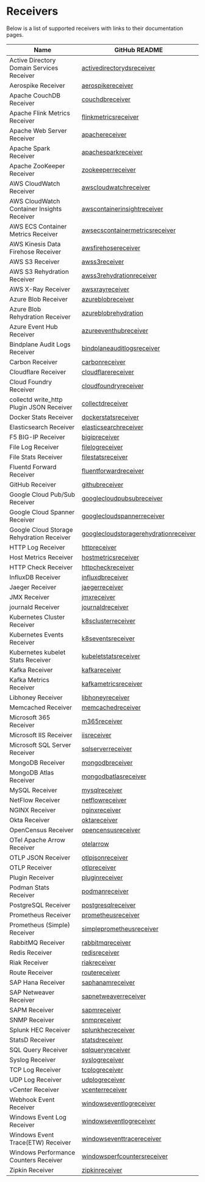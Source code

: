 # Receivers

Below is a list of supported receivers with links to their documentation pages.

| Name                                       | GitHub README                                                                                                                                                       |
| ------------------------------------------ | ------------------------------------------------------------------------------------------------------------------------------------------------------------------- |
| Active Directory Domain Services Receiver  | [activedirectorydsreceiver](https://github.com/open-telemetry/opentelemetry-collector-contrib/blob/v0.127.0/receiver/activedirectorydsreceiver/README.md)           |
| Aerospike Receiver                         | [aerospikereceiver](https://github.com/open-telemetry/opentelemetry-collector-contrib/blob/v0.127.0/receiver/aerospikereceiver/README.md)                           |
| Apache CouchDB Receiver                    | [couchdbreceiver](https://github.com/open-telemetry/opentelemetry-collector-contrib/blob/v0.127.0/receiver/couchdbreceiver/README.md)                               |
| Apache Flink Metrics Receiver              | [flinkmetricsreceiver](https://github.com/open-telemetry/opentelemetry-collector-contrib/blob/v0.127.0/receiver/flinkmetricsreceiver/README.md)                     |
| Apache Web Server Receiver                 | [apachereceiver](https://github.com/open-telemetry/opentelemetry-collector-contrib/blob/v0.127.0/receiver/apachereceiver/README.md)                                 |
| Apache Spark Receiver                      | [apachesparkreceiver](https://github.com/open-telemetry/opentelemetry-collector-contrib/blob/v0.127.0/receiver/apachesparkreceiver/README.md)                       |
| Apache ZooKeeper Receiver                  | [zookeeperreceiver](https://github.com/open-telemetry/opentelemetry-collector-contrib/blob/v0.127.0/receiver/zookeeperreceiver/README.md)                           |
| AWS CloudWatch Receiver                    | [awscloudwatchreceiver](https://github.com/open-telemetry/opentelemetry-collector-contrib/blob/v0.127.0/receiver/awscloudwatchreceiver/README.md)                   |
| AWS CloudWatch Container Insights Receiver | [awscontainerinsightreceiver](https://github.com/open-telemetry/opentelemetry-collector-contrib/blob/v0.127.0/receiver/awscontainerinsightreceiver/README.md)       |
| AWS ECS Container Metrics Receiver         | [awsecscontainermetricsreceiver](https://github.com/open-telemetry/opentelemetry-collector-contrib/blob/v0.127.0/receiver/awsecscontainermetricsreceiver/README.md) |
| AWS Kinesis Data Firehose Receiver         | [awsfirehosereceiver](https://github.com/open-telemetry/opentelemetry-collector-contrib/blob/v0.127.0/receiver/awsfirehosereceiver/README.md)                       |
| AWS S3 Receiver                            | [awss3receiver](https://github.com/open-telemetry/opentelemetry-collector-contrib/blob/v0.127.0/receiver/awss3receiver/README.md)                                   |
| AWS S3 Rehydration Receiver                | [awss3rehydrationreceiver](../receiver/awss3rehydrationreceiver/README.md)                                                                                          |
| AWS X-Ray Receiver                         | [awsxrayreceiver](https://github.com/open-telemetry/opentelemetry-collector-contrib/blob/v0.127.0/receiver/awsxrayreceiver/README.md)                               |
| Azure Blob Receiver                        | [azureblobreceiver](https://github.com/open-telemetry/opentelemetry-collector-contrib/blob/v0.127.0/receiver/azureblobreceiver/README.md)                           |
| Azure Blob Rehydration Receiver            | [azureblobrehydration](../receiver/azureblobrehydrationreceiver/README.md)                                                                                          |
| Azure Event Hub Receiver                   | [azureeventhubreceiver](https://github.com/open-telemetry/opentelemetry-collector-contrib/blob/v0.127.0/receiver/azureeventhubreceiver/README.md)                   |
| Bindplane Audit Logs Receiver              | [bindplaneauditlogsreceiver](../receiver/bindplaneauditlogs/README.md)                                                                                              |
| Carbon Receiver                            | [carbonreceiver](https://github.com/open-telemetry/opentelemetry-collector-contrib/blob/v0.127.0/receiver/carbonreceiver/README.md)                                 |
| Cloudflare Receiver                        | [cloudflarereceiver](https://github.com/open-telemetry/opentelemetry-collector-contrib/blob/v0.127.0/receiver/cloudflarereceiver/README.md)                         |
| Cloud Foundry Receiver                     | [cloudfoundryreceiver](https://github.com/open-telemetry/opentelemetry-collector-contrib/blob/v0.127.0/receiver/cloudfoundryreceiver/README.md)                     |
| collectd write_http Plugin JSON Receiver   | [collectdreceiver](https://github.com/open-telemetry/opentelemetry-collector-contrib/blob/v0.127.0/receiver/collectdreceiver/README.md)                             |
| Docker Stats Receiver                      | [dockerstatsreceiver](https://github.com/open-telemetry/opentelemetry-collector-contrib/blob/v0.127.0/receiver/dockerstatsreceiver/README.md)                       |
| Elasticsearch Receiver                     | [elasticsearchreceiver](https://github.com/open-telemetry/opentelemetry-collector-contrib/blob/v0.127.0/receiver/elasticsearchreceiver/README.md)                   |
| F5 BIG-IP Receiver                         | [bigipreceiver](https://github.com/open-telemetry/opentelemetry-collector-contrib/blob/v0.127.0/receiver/bigipreceiver/README.md)                                   |
| File Log Receiver                          | [filelogreceiver](https://github.com/open-telemetry/opentelemetry-collector-contrib/blob/v0.127.0/receiver/filelogreceiver/README.md)                               |
| File Stats Receiver                        | [filestatsreceiver](https://github.com/open-telemetry/opentelemetry-collector-contrib/blob/v0.127.0/receiver/filestatsreceiver/README.md)                           |
| Fluentd Forward Receiver                   | [fluentforwardreceiver](https://github.com/open-telemetry/opentelemetry-collector-contrib/blob/v0.127.0/receiver/fluentforwardreceiver/README.md)                   |
| GitHub Receiver                            | [githubreceiver](https://github.com/open-telemetry/opentelemetry-collector-contrib/blob/v0.127.0/receiver/githubreceiver/README.md)                                 |
| Google Cloud Pub/Sub Receiver              | [googlecloudpubsubreceiver](https://github.com/open-telemetry/opentelemetry-collector-contrib/blob/v0.127.0/receiver/googlecloudpubsubreceiver/README.md)           |
| Google Cloud Spanner Receiver              | [googlecloudspannerreceiver](https://github.com/open-telemetry/opentelemetry-collector-contrib/blob/v0.127.0/receiver/googlecloudspannerreceiver/README.md)         |
| Google Cloud Storage Rehydration Receiver  | [googlecloudstoragerehydrationreceiver](../receiver/googlecloudstoragerehydrationreceiver/README.md)                                                                |
| HTTP Log Receiver                          | [httpreceiver](../receiver/httpreceiver/README.md)                                                                                                                  |
| Host Metrics Receiver                      | [hostmetricsreceiver](https://github.com/open-telemetry/opentelemetry-collector-contrib/blob/v0.127.0/receiver/hostmetricsreceiver/README.md)                       |
| HTTP Check Receiver                        | [httpcheckreceiver](https://github.com/open-telemetry/opentelemetry-collector-contrib/blob/v0.127.0/receiver/httpcheckreceiver/README.md)                           |
| InfluxDB Receiver                          | [influxdbreceiver](https://github.com/open-telemetry/opentelemetry-collector-contrib/blob/v0.127.0/receiver/influxdbreceiver/README.md)                             |
| Jaeger Receiver                            | [jaegerreceiver](https://github.com/open-telemetry/opentelemetry-collector-contrib/blob/v0.127.0/receiver/jaegerreceiver/README.md)                                 |
| JMX Receiver                               | [jmxreceiver](https://github.com/open-telemetry/opentelemetry-collector-contrib/blob/v0.127.0/receiver/jmxreceiver/README.md)                                       |
| journald Receiver                          | [journaldreceiver](https://github.com/open-telemetry/opentelemetry-collector-contrib/blob/v0.127.0/receiver/journaldreceiver/README.md)                             |
| Kubernetes Cluster Receiver                | [k8sclusterreceiver](https://github.com/open-telemetry/opentelemetry-collector-contrib/blob/v0.127.0/receiver/k8sclusterreceiver/README.md)                         |
| Kubernetes Events Receiver                 | [k8seventsreceiver](https://github.com/open-telemetry/opentelemetry-collector-contrib/blob/v0.127.0/receiver/k8seventsreceiver/README.md)                           |
| Kubernetes kubelet Stats Receiver          | [kubeletstatsreceiver](https://github.com/open-telemetry/opentelemetry-collector-contrib/blob/v0.127.0/receiver/kubeletstatsreceiver/README.md)                     |
| Kafka Receiver                             | [kafkareceiver](https://github.com/open-telemetry/opentelemetry-collector-contrib/blob/v0.127.0/receiver/kafkareceiver/README.md)                                   |
| Kafka Metrics Receiver                     | [kafkametricsreceiver](https://github.com/open-telemetry/opentelemetry-collector-contrib/blob/v0.127.0/receiver/kafkametricsreceiver/README.md)                     |
| Libhoney Receiver                          | [libhoneyreceiver](https://github.com/open-telemetry/opentelemetry-collector-contrib/blob/v0.127.0/receiver/libhoneyreceiver/README.md)                             |
| Memcached Receiver                         | [memcachedreceiver](https://github.com/open-telemetry/opentelemetry-collector-contrib/blob/v0.127.0/receiver/memcachedreceiver/README.md)                           |
| Microsoft 365 Receiver                     | [m365receiver](../receiver/m365receiver/README.md)                                                                                                                  |
| Microsoft IIS Receiver                     | [iisreceiver](https://github.com/open-telemetry/opentelemetry-collector-contrib/blob/v0.127.0/receiver/iisreceiver/README.md)                                       |
| Microsoft SQL Server Receiver              | [sqlserverreceiver](https://github.com/open-telemetry/opentelemetry-collector-contrib/blob/v0.127.0/receiver/sqlserverreceiver/README.md)                           |
| MongoDB Receiver                           | [mongodbreceiver](https://github.com/open-telemetry/opentelemetry-collector-contrib/blob/v0.127.0/receiver/mongodbreceiver/README.md)                               |
| MongoDB Atlas Receiver                     | [mongodbatlasreceiver](https://github.com/open-telemetry/opentelemetry-collector-contrib/blob/v0.127.0/receiver/mongodbatlasreceiver/README.md)                     |
| MySQL Receiver                             | [mysqlreceiver](https://github.com/open-telemetry/opentelemetry-collector-contrib/blob/v0.127.0/receiver/mysqlreceiver/README.md)                                   |
| NetFlow Receiver                           | [netflowreceiver](https://github.com/open-telemetry/opentelemetry-collector-contrib/blob/v0.127.0/receiver/netflowreceiver/README.md)                               |
| NGINX Receiver                             | [nginxreceiver](https://github.com/open-telemetry/opentelemetry-collector-contrib/blob/v0.127.0/receiver/nginxreceiver/README.md)                                   |
| Okta Receiver                              | [oktareceiver](../receiver/oktareceiver/README.md)                                                                                                                  |
| OpenCensus Receiver                        | [opencensusreceiver](https://github.com/open-telemetry/opentelemetry-collector-contrib/blob/v0.127.0/receiver/opencensusreceiver/README.md)                         |
| OTel Apache Arrow Receiver                 | [otelarrow](https://github.com/open-telemetry/opentelemetry-collector-contrib/blob/v0.127.0/receiver/otelarrowreceiver/README.md)                                   |
| OTLP JSON Receiver                         | [otlpjsonreceiver](https://github.com/open-telemetry/opentelemetry-collector-contrib/blob/v0.127.0/receiver/otlpjsonfilereceiver/README.md)                         |
| OTLP Receiver                              | [otlpreceiver](https://github.com/open-telemetry/opentelemetry-collector/blob/v0.127.0/receiver/otlpreceiver/README.md)                                             |
| Plugin Receiver                            | [pluginreceiver](../receiver/pluginreceiver/README.md)                                                                                                              |
| Podman Stats Receiver                      | [podmanreceiver](https://github.com/open-telemetry/opentelemetry-collector-contrib/blob/v0.127.0/receiver/podmanreceiver/README.md)                                 |
| PostgreSQL Receiver                        | [postgresqlreceiver](https://github.com/open-telemetry/opentelemetry-collector-contrib/blob/v0.127.0/receiver/postgresqlreceiver/README.md)                         |
| Prometheus Receiver                        | [prometheusreceiver](https://github.com/open-telemetry/opentelemetry-collector-contrib/blob/v0.127.0/receiver/prometheusreceiver/README.md)                         |
| Prometheus (Simple) Receiver               | [simpleprometheusreceiver](https://github.com/open-telemetry/opentelemetry-collector-contrib/blob/v0.127.0/receiver/simpleprometheusreceiver/README.md)             |
| RabbitMQ Receiver                          | [rabbitmqreceiver](https://github.com/open-telemetry/opentelemetry-collector-contrib/blob/v0.127.0/receiver/rabbitmqreceiver/README.md)                             |
| Redis Receiver                             | [redisreceiver](https://github.com/open-telemetry/opentelemetry-collector-contrib/blob/v0.127.0/receiver/redisreceiver/README.md)                                   |
| Riak Receiver                              | [riakreceiver](https://github.com/open-telemetry/opentelemetry-collector-contrib/blob/v0.127.0/receiver/riakreceiver/README.md)                                     |
| Route Receiver                             | [routereceiver](../receiver/routereceiver/README.md)                                                                                                                |
| SAP Hana Receiver                          | [saphanamreceiver](https://github.com/open-telemetry/opentelemetry-collector-contrib/blob/v0.127.0/receiver/saphanareceiver)                                        |
| SAP Netweaver Receiver                     | [sapnetweaverreceiver](../receiver/sapnetweaverreceiver/README.md)                                                                                                  |
| SAPM Receiver                              | [sapmreceiver](https://github.com/open-telemetry/opentelemetry-collector-contrib/blob/v0.127.0/receiver/sapmreceiver/README.md)                                     |
| SNMP Receiver                              | [snmpreceiver](https://github.com/open-telemetry/opentelemetry-collector-contrib/blob/v0.127.0/receiver/snmpreceiver/README.md)                                     |
| Splunk HEC Receiver                        | [splunkhecreceiver](https://github.com/open-telemetry/opentelemetry-collector-contrib/blob/v0.127.0/receiver/splunkhecreceiver/README.md)                           |
| StatsD Receiver                            | [statsdreceiver](https://github.com/open-telemetry/opentelemetry-collector-contrib/blob/v0.127.0/receiver/statsdreceiver/README.md)                                 |
| SQL Query Receiver                         | [sqlqueryreceiver](https://github.com/open-telemetry/opentelemetry-collector-contrib/blob/v0.127.0/receiver/sqlqueryreceiver/README.md)                             |
| Syslog Receiver                            | [syslogreceiver](https://github.com/open-telemetry/opentelemetry-collector-contrib/blob/v0.127.0/receiver/syslogreceiver/README.md)                                 |
| TCP Log Receiver                           | [tcplogreceiver](https://github.com/open-telemetry/opentelemetry-collector-contrib/blob/v0.127.0/receiver/tcplogreceiver/README.md)                                 |
| UDP Log Receiver                           | [udplogreceiver](https://github.com/open-telemetry/opentelemetry-collector-contrib/blob/v0.127.0/receiver/udplogreceiver/README.md)                                 |
| vCenter Receiver                           | [vcenterreceiver](https://github.com/open-telemetry/opentelemetry-collector-contrib/blob/v0.127.0/receiver/vcenterreceiver/README.md)                               |
| Webhook Event Receiver                     | [windowseventlogreceiver](https://github.com/open-telemetry/opentelemetry-collector-contrib/blob/v0.127.0/receiver/webhookeventreceiver/README.md)                  |
| Windows Event Log Receiver                 | [windowseventlogreceiver](https://github.com/open-telemetry/opentelemetry-collector-contrib/blob/v0.127.0/receiver/windowseventlogreceiver/README.md)               |
| Windows Event Trace(ETW) Receiver          | [windowseventtracereceiver](../receiver/windowseventtracereceiver/README.md)                                                                                        |
| Windows Performance Counters Receiver      | [windowsperfcountersreceiver](https://github.com/open-telemetry/opentelemetry-collector-contrib/blob/v0.127.0/receiver/windowsperfcountersreceiver/README.md)       |
| Zipkin Receiver                            | [zipkinreceiver](https://github.com/open-telemetry/opentelemetry-collector-contrib/blob/v0.127.0/receiver/zipkinreceiver/README.md)                                 |
